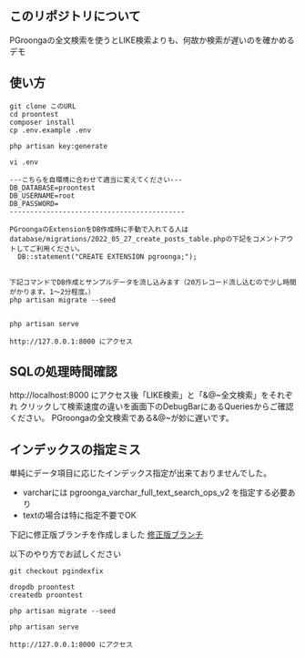 ## このリポジトリについて

PGroongaの全文検索を使うとLIKE検索よりも、何故か検索が遅いのを確かめるデモ

## 使い方

```
git clone このURL
cd proontest
composer install
cp .env.example .env

php artisan key:generate

vi .env

---こちらを自環境に合わせて適当に変えてください---
DB_DATABASE=proontest
DB_USERNAME=root
DB_PASSWORD=
-------------------------------------------

PGroongaのExtensionをDB作成時に手動で入れてる人は
database/migrations/2022_05_27_create_posts_table.phpの下記をコメントアウトしてご利用ください。
  DB::statement("CREATE EXTENSION pgroonga;"); 


下記コマンドでDB作成とサンプルデータを流し込みます（20万レコード流し込むので少し時間がかります。1〜2分程度。）
php artisan migrate --seed


php artisan serve

http://127.0.0.1:8000 にアクセス
```

## SQLの処理時間確認

http://localhost:8000 にアクセス後「LIKE検索」と「&@~全文検索」をそれぞれ
クリックして検索速度の違いを画面下のDebugBarにあるQueriesからご確認ください。
PGroongaの全文検索である&@~が妙に遅いです。


## インデックスの指定ミス

単純にデータ項目に応じたインデックス指定が出来ておりませんでした。

- varcharには pgroonga_varchar_full_text_search_ops_v2 を指定する必要あり
- textの場合は特に指定不要でOK

下記に修正版ブランチを作成しました
[修正版ブランチ](https://github.com/askdkc/proontest/tree/pgindexfix)

以下のやり方でお試しください
```
git checkout pgindexfix

dropdb proontest
createdb proontest

php artisan migrate --seed

php artisan serve

http://127.0.0.1:8000 にアクセス
```

